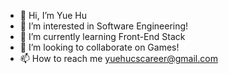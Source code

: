 - 👋 Hi, I’m Yue Hu
- 👀 I’m interested in Software Engineering!
- 🌱 I’m currently learning Front-End Stack
- 💞️ I’m looking to collaborate on Games!
- 📫 How to reach me yuehucscareer@gmail.com

<!---
yueHU1993/yueHU1993 is a ✨ special ✨ repository because its `README.md` (this file) appears on your GitHub profile.
You can click the Preview link to take a look at your changes.
--->
